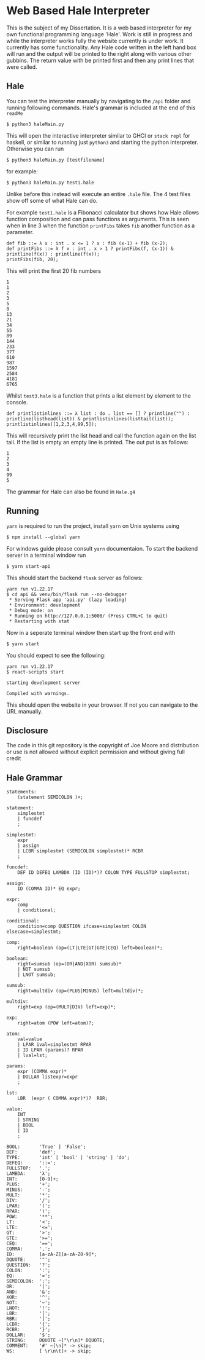 # Web Based Hale Interpreter
This is the subject of my Dissertation. It is a web based interpreter for my own functional programming language 'Hale'. Work is still in progress and while the interpreter works fully the website currently is under work. It currently has some functionality. Any Hale code written in the left hand box will run and the output will be printed to the right along with various other gubbins. The return value with be printed first and then any print lines that were called.

## Hale

You can test the interpreter manually by navigating to the `/api` folder and running following commands. Hale's grammar is included at the end of this `readMe`

```
$ python3 haleMain.py 
```
This will open the interactive interpreter similar to GHCI or `stack repl` for haskell, or similar to running just `python3` and starting the python interpreter.
Otherwise you can run
```
$ python3 haleMain.py [testfilename]
```
for example:
```
$ python3 haleMain.py test1.hale
```
Unlike before this instead will execute an entire `.hale` file. The 4 test files show off some of what Hale can do.

For example `test1.hale` is a Fibonacci calculator but shows how Hale allows function composition and can pass functions as arguments. This is seen when in line 3 when the function `printFibs` takes `fib` another function as a parameter.
```
def fib ::= λ x : int . x <= 1 ? x : fib (x-1) + fib (x-2);
def printFibs ::= λ f x : int . x > 1 ? printFibs(f, (x-1)) & printline(f(x)) : printline(f(x));
printFibs(fib, 20);
```
This will print the first 20 fib numbers
```
1
1
2
3
5
8
13
21
34
55
89
144
233
377
610
987
1597
2584
4181
6765
```
Whilst `test3.hale` is a function that prints a list element by element to the console.
```
def printlistinlines ::= λ list : do . list == [] ? printline("") : printline(listhead(list)) & printlistinlines(listtail(list));
printlistinlines([1,2,3,4,99,5]);
```
This will recursively print the list head and call the function again on the list tail. If the list is empty an empty line is printed. The out put is as follows:
```
1
2
3
4
99
5
```
The grammar for Hale can also be found in `Hale.g4`

## Running
`yarn` is required to run the project, install `yarn` on Unix systems using
```
$ npm install --global yarn
```
For windows guide please consult `yarn` documentaion. To start the backend server in a terminal window run
```
$ yarn start-api
```
This should start the backend `flask` server as follows:
```
yarn run v1.22.17
$ cd api && venv/bin/flask run --no-debugger
 * Serving Flask app 'api.py' (lazy loading)
 * Environment: development
 * Debug mode: on
 * Running on http://127.0.0.1:5000/ (Press CTRL+C to quit)
 * Restarting with stat
```
Now in a seperate terminal window then start up the front end with
```
$ yarn start
```
You should expect to see the following:
```
yarn run v1.22.17
$ react-scripts start

starting development server

Compiled with warnings.
```
This should open the website in your browser. If not you can navigate to the URL manually. 

## Disclosure

The code in this git repository is the copyright of Joe Moore and distribution or use is not allowed without explicit permission and without giving full credit

## Hale Grammar

```
statements:
    (statement SEMICOLON )+;

statement:
    simplestmt
    | funcdef
    ;

simplestmt:
    expr
    | assign
    | LCBR simplestmt (SEMICOLON simplestmt)* RCBR
    ;

funcdef:
    DEF ID DEFEQ LAMBDA (ID (ID)*)? COLON TYPE FULLSTOP simplestmt;

assign:
    ID (COMMA ID)* EQ expr;

expr:
    comp 
    | conditional;

conditional:
    condition=comp QUESTION ifcase=simplestmt COLON elsecase=simplestmt;

comp:
    right=boolean (op=(LT|LTE|GT|GTE|CEQ) left=boolean)*;

boolean:
    right=sumsub (op=(OR|AND|XOR) sumsub)*
    | NOT sumsub
    | LNOT sumsub;

sumsub:
    right=multdiv (op=(PLUS|MINUS) left=multdiv)*;

multdiv:
    right=exp (op=(MULT|DIV) left=exp)*;

exp:
    right=atom (POW left=atom)?;

atom:
    val=value
    | LPAR ival=simplestmt RPAR
    | ID LPAR (params)? RPAR
    | lval=lst;

params:
    expr (COMMA expr)*
    | DOLLAR listexpr=expr
    ;

lst:
    LBR  (expr ( COMMA expr)*)?  RBR;

value:
    INT
    | STRING
    | BOOL
    | ID
    ;

BOOL:       'True' | 'False';
DEF:        'def';
TYPE:       'int' | 'bool' | 'string' | 'do';
DEFEQ:      '::=';
FULLSTOP:   '.';
LAMBDA:     'λ';
INT:        [0-9]+;
PLUS:       '+';
MINUS:      '-';
MULT:       '*';
DIV:        '/';
LPAR:       '(';
RPAR:       ')';
POW:        '**';
LT:         '<';
LTE:        '<=';
GT:         '>';
GTE:        '>=';
CEQ:        '==';
COMMA:      ',';
ID:         [a-zA-Z][a-zA-Z0-9]*;
DQUOTE:     '"';
QUESTION:   '?';
COLON:      ':';
EQ:         '=';
SEMICOLON:  ';';
OR:         '|';
AND:        '&';
XOR:        '^';
NOT:        '~';
LNOT:       '!';
LBR:        '[';
RBR:        ']';
LCBR:       '{';
RCBR:       '}';
DOLLAR:     '$';
STRING:     DQUOTE ~["\r\n]* DQUOTE;
COMMENT:    '#' ~[\n]* -> skip;
WS:         [ \r\n\t]+ -> skip;
```
